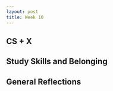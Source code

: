 ```yaml
---
layout: post
title: Week 10
---
```


## CS + X


## Study Skills and Belonging


## General Reflections

